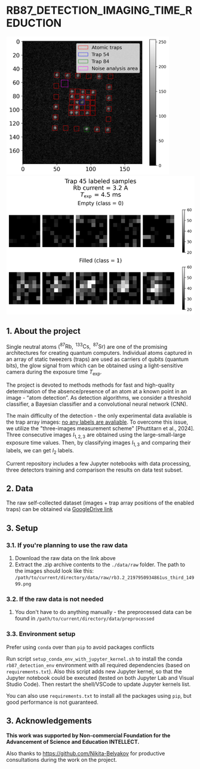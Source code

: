 # RB87_DETECTION_IMAGING_TIME_REDUCTION

<p float="left">
  <img src="./data/results/trap_array_marked_traps_en.png" height="370" alt="Trap array image"/>
  <img src="./data/results/sample_labeled_trap_45.png" height="370" alt="Trap 45 labeled samples"/> 
</p>

## 1. About the project

Single neutral atoms $\left( ^{87}\text{Rb},\ ^{133}\text{Cs},\ ^{87}\text{Sr} \right)$ are one of the promising architectures for creating quantum computers. Individual atoms captured in an array of static tweezers (traps) are used as carriers of qubits (quantum bits), the glow signal from which can be obtained using a light-sensitive camera during the exposure time $T_\text{exp}$.

The project is devoted to methods methods for fast and high-quality determination of the absence/presence of an atom at a known point in an image - “atom detection”. As detection algorithms, we consider a threshold classifier, a Bayesian classifier and a convolutional neural network (CNN).

The main difficulty of the detection - the only experimental data avaliable is the trap array images: <ins>no any labels are avaliable</ins>. To overcome this issue, we utilize the "three-images measurement scheme" [Phuttitarn et al., 2024]. Three consecutive images $I_{1, 2, 3}$ are obtained using the large-small-large exposure time values. Then, by classifying images $I_{1, 3}$ and comparing their labels, we can get $I_2$ labels.

Current repository includes a few Jupyter notebooks with data processing, three detectors training and comparison the results on data test subset.

## 2. Data

The raw self-collected dataset (images + trap array positions of the enabled traps) can be obtained via [GoogleDrive link](https://drive.google.com/file/d/16zwKv0SIk-mxchAcTJvKGfch5xH2q0u-/view?usp=sharing)

## 3. Setup

### 3.1. If you're planning to use the raw data

1. Download the raw data on the link above
2. Extract the .zip archive contents to the `./data/raw` folder. The path to the images should look like this: `/path/to/current/directory/data/raw/rb3.2_2197950934861us_third_14999.png`

### 3.2. If the raw data is not needed

1. You don't have to do anything manually - the preprocessed data can be found in `/path/to/current/directory/data/preprocessed`

### 3.3. Environment setup

Prefer using `conda` over than `pip` to avoid packages conflicts

Run script `setup_conda_env_with_jupyter_kernel.sh` to install the conda `rb87_detection_env` environment with all required dependencies (based on `requirements.txt`). Also this script adds new Jupyter kernel, so that the Jupyter notebook could be executed (tested on both Jupyter Lab and Visual Studio Code). Then restart the shell/VSCode to update Jupyter kernels list.

You can also use `requirements.txt` to install all the packages using `pip`, but good performance is not guaranteed.

## 3. Acknowledgements

**This work was supported by Non-commercial Foundation for the Advancement of Science and Education INTELLECT.**

Also thanks to <https://github.com/Nikita-Belyakov> for productive consultations during the work on the project.
